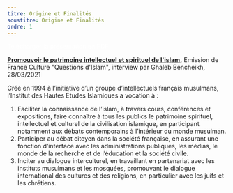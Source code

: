 ```yaml
---
titre: Origine et Finalités
soustitre: Origine et Finalités
ordre: 1
---
```

<a href="https://res.cloudinary.com/genesi-communication-design/image/upload/v1606732097/ihei/files/Pre%CC%81sentation-IHEI-2019_yqfh63.pdf" class="font-bold text-gray-200 shadow rounded px-4 py-2 hover:shadow-lg hover:text-gray-100 focus:shadow-none focus:text-gray-300 transition duration-75 bg-azure cursor-pointer" style="color:white" target="_blank" download>Télécharger la présentation en PDF</a>

**[Promouvoir le patrimoine intellectuel et spirituel de l'islam](https://www.franceculture.fr/emissions/questions-dislam/linstitut-des-hautes-etudes-islamiques),** Emission de France Culture "Questions d'Islam", interview par Ghaleb Bencheikh, 28/03/2021

Créé en 1994 à l’initiative d’un groupe d’intellectuels français musulmans, l’Institut des Hautes Études Islamiques a vocation à&nbsp;:

1. Faciliter la connaissance de l’islam, à travers cours, conférences et expositions, faire connaître à tous les publics le patrimoine spirituel, intellectuel et culturel de la civilisation islamique, en participant notamment aux débats contemporains à l’intérieur du monde musulman.
2. Participer au débat citoyen dans la société française, en assurant une fonction d’interface avec les administrations publiques, les médias, le monde de la recherche et de l’éducation et la société civile.
3. Inciter au dialogue interculturel, en travaillant en partenariat avec les instituts musulmans et les mosquées, promouvant le dialogue international des cultures et des religions, en particulier avec les juifs et les chrétiens.